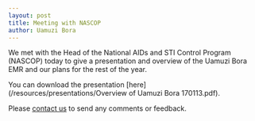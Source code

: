 ```yaml
---
layout: post
title: Meeting with NASCOP
author: Uamuzi Bora
---
```


We met with the Head of the National AIDs and STI Control Program (NASCOP) today to give a presentation and overview of the Uamuzi Bora EMR and our plans for the rest of the year. 

You can download the presentation [here](/resources/presentations/Overview of Uamuzi Bora 170113.pdf).

Please [contact us](/contact) to send any comments or feedback.




